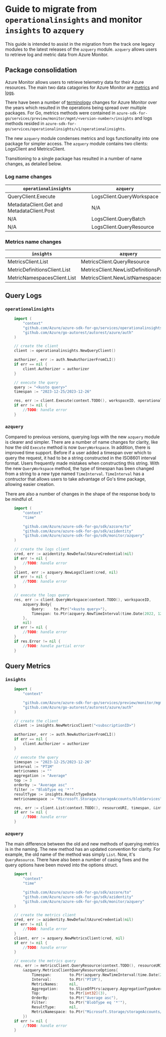 # Guide to migrate from `operationalinsights` and monitor `insights` to `azquery`

This guide is intended to assist in the migration from the track one legacy modules to the latest releases of the `azquery` module. `azquery` allows users to retrieve log and metric data from Azure Monitor.

## Package consolidation

 Azure Monitor allows users to retrieve telemetry data for their Azure resources. The main two data catagories for Azure Monitor are [metrics](https://learn.microsoft.com/azure/azure-monitor/essentials/data-platform-metrics) and [logs](https://learn.microsoft.com/azure/azure-monitor/logs/data-platform-logs). 
 
 There have been a number of [terminology](https://learn.microsoft.com/azure/azure-monitor/terminology) changes for Azure Monitor over the years which resulted in the operations being spread over multiple packages. For Go, metrics methods were contained in `azure-sdk-for-go/services/preview/monitor/mgmt/<version-number>/insights` and logs methods resided in `azure-sdk-for-go/services/operationalinsights/v1/operationalinsights`.

The new `azquery` module condenses metrics and logs functionality into one package for simpler access. The `azquery` module contains two clients: LogsClient and MetricsClient.

Transitioning to a single package has resulted in a number of name changes, as detailed below.

### Log name changes

| `operationalinsights`    | `azquery` |
| ----------- | ----------- |
| QueryClient.Execute      | LogsClient.QueryWorkspace     |
| MetadataClient.Get and MetadataClient.Post | N/A |
| N/A   | LogsClient.QueryBatch         |
| N/A         | LogsClient.QueryResource        |

### Metrics name changes 

| `insights` | `azquery` |
| ----------- | ----------- |
| MetricsClient.List     | MetricsClient.QueryResource       |
| MetricDefinitionsClient.List   | MetricsClient.NewListDefinitionsPager        |
| MetricNamespacesClient.List   | MetricsClient.NewListNamespacesPager        |

## Query Logs

### `operationalinsights`
```go
    import (
        "context"
        "github.com/Azure/azure-sdk-for-go/services/operationalinsights/v1/operationalinsights"
        "github.com/Azure/go-autorest/autorest/azure/auth"
    )

    // create the client
    client := operationalinsights.NewQueryClient()

    authorizer, err := auth.NewAuthorizerFromCLI()
	if err == nil {
		client.Authorizer = authorizer
	}

    // execute the query
    query := "<kusto query>"
    timespan := "2023-12-25/2023-12-26"

    res, err := client.Execute(context.TODO(), workspaceID, operationalinsights.QueryBody{Query: &query, Timespan: &timespan})
	if err != nil {
		//TODO: handle error
	}
```

### `azquery`

Compared to previous versions, querying logs with the new `azquery` module is clearer and simpler. There are a number of name changes for clarity, like how the old `Execute` method is now `QueryWorkspace`. In addition, there is improved time support. Before if a user added a timespan over which to query the request, it had to be a string constructed in the ISO8601 interval format. Users frequently made mistakes when constructing this string. With the new `QueryWorkspace` method, the type of timespan has been changed from a string to a new type named `TimeInterval`. `TimeInterval` has a contructor that allows users to take advantage of Go's time package, allowing easier creation.

There are also a number of changes in the shape of the response body to be mindful of.

```go
    import (
        "context"
        "time"

        "github.com/Azure/azure-sdk-for-go/sdk/azcore/to"
        "github.com/Azure/azure-sdk-for-go/sdk/azidentity"
        "github.com/Azure/azure-sdk-for-go/sdk/monitor/azquery"
    )

    // create the logs client
    cred, err := azidentity.NewDefaultAzureCredential(nil)
    if err != nil {
        //TODO: handle error
    }
    client, err := azquery.NewLogsClient(cred, nil)
    if err != nil {
        //TODO: handle error
    }

    // execute the logs query
	res, err := client.QueryWorkspace(context.TODO(), workspaceID,
		azquery.Body{
			Query:    to.Ptr("<kusto query>"),
			Timespan: to.Ptr(azquery.NewTimeInterval(time.Date(2022, 12, 25, 0, 0, 0, 0, time.UTC), time.Date(2022, 12, 25, 12, 0, 0, 0, time.UTC))),
		},
		nil)
	if err != nil {
		//TODO: handle error
	}
	if res.Error != nil {
		//TODO: handle partial error
	}
```

## Query Metrics

### `insights`

```go
    import (
        "context"

        "github.com/Azure/azure-sdk-for-go/services/preview/monitor/mgmt/2022-10-01-preview/insights"
        "github.com/Azure/go-autorest/autorest/azure/auth"
    )

    // create the client
    client := insights.NewMetricsClient("<subscriptionID>")

    authorizer, err := auth.NewAuthorizerFromCLI()
	if err == nil {
		client.Authorizer = authorizer
	}

    // execute the query
    timespan := "2023-12-25/2023-12-26"
    interval := "PT1M"
    metricnames := ""
    aggregation := "Average"
    top := 3
    orderby := "Average asc"
    filter := "BlobType eq '*'"
    resultType := insights.ResultTypeData
    metricnamespace := "Microsoft.Storage/storageAccounts/blobServices"

    res, err := client.List(context.TODO(), resourceURI, timespan, &interval, metricnames, aggregation, &top, orderby, filter, resultType, metricnamespace)
    if err != nil {
        //TODO: handle error
    }
```

### `azquery`

The main difference between the old and new methods of querying metrics is in the naming. The new method has an updated convention for clarity. For example, the old name of the method was simply `List`. Now, it's `QueryResource`. There have also been a number of casing fixes and the query options have been moved into the options struct.

```go
    import (
        "context"
        "time"

        "github.com/Azure/azure-sdk-for-go/sdk/azcore/to"
        "github.com/Azure/azure-sdk-for-go/sdk/azidentity"
        "github.com/Azure/azure-sdk-for-go/sdk/monitor/azquery"
    )

    // create the metrics client
    cred, err := azidentity.NewDefaultAzureCredential(nil)
	if err != nil {
		//TODO: handle error
	}
	client, err := azquery.NewMetricsClient(cred, nil)
	if err != nil {
		//TODO: handle error
	}

    // execute the metrics query
    res, err := metricsClient.QueryResource(context.TODO(), resourceURI,
		&azquery.MetricsClientQueryResourceOptions{
			Timespan:        to.Ptr(azquery.NewTimeInterval(time.Date(2022, 12, 25, 0, 0, 0, 0, time.UTC), time.Date(2022, 12, 25, 12, 0, 0, 0, time.UTC))),
			Interval:        to.Ptr("PT1M"),
			MetricNames:     nil,
			Aggregation:     to.SliceOfPtrs(azquery.AggregationTypeAverage, azquery.AggregationTypeCount),
			Top:             to.Ptr[int32](3),
			OrderBy:         to.Ptr("Average asc"),
			Filter:          to.Ptr("BlobType eq '*'"),
			ResultType:      nil,
			MetricNamespace: to.Ptr("Microsoft.Storage/storageAccounts/blobServices"),
		})
	if err != nil {
		//TODO: handle error
	}
```



